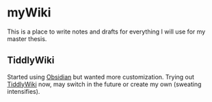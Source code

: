# myWiki

This is a place to write notes and drafts for everything I will use for my master thesis.

## TiddlyWiki

Started using [Obsidian](https://obsidian.md) but wanted more customization. Trying out [TiddlyWiki](https://tiddlywiki.com/) now, may switch in the future or create my own (sweating intensifies).